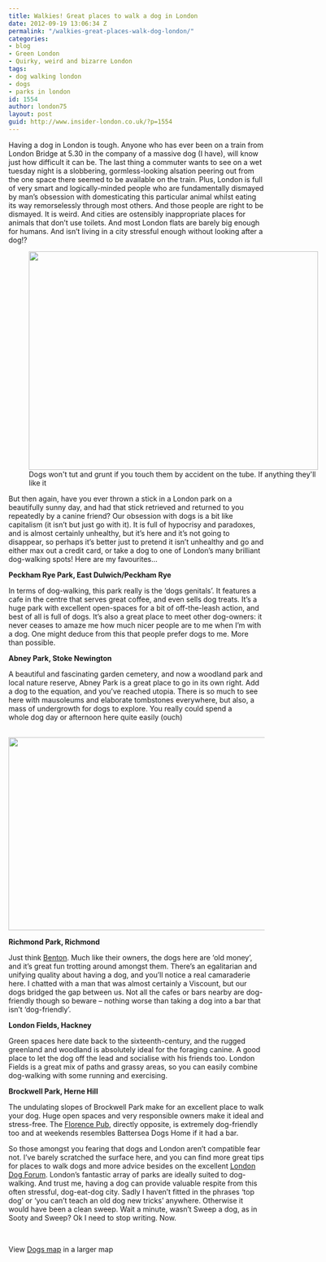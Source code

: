 ```yaml
---
title: Walkies! Great places to walk a dog in London
date: 2012-09-19 13:06:34 Z
permalink: "/walkies-great-places-walk-dog-london/"
categories:
- blog
- Green London
- Quirky, weird and bizarre London
tags:
- dog walking london
- dogs
- parks in london
id: 1554
author: london75
layout: post
guid: http://www.insider-london.co.uk/?p=1554
---
```


Having a dog in London is tough. Anyone who has ever been on a train from London Bridge at 5.30 in the company of a massive dog (I have), will know just how difficult it can be. The last thing a commuter wants to see on a wet tuesday night is a slobbering, gormless-looking alsation peering out from the one space there seemed to be available on the train. Plus, London is full of very smart and logically-minded people who are fundamentally dismayed by man&#8217;s obsession with domesticating this particular animal whilst eating its way remorselessly through most others. And those people are right to be dismayed. It is weird. And cities are ostensibly inappropriate places for animals that don&#8217;t use toilets. And most London flats are barely big enough for humans. And isn&#8217;t living in a city stressful enough without looking after a dog!?

<div>
  <figure id="attachment_1556" style="width: 569px" class="wp-caption aligncenter"><a href="http://www.insider-london.co.uk/wp-content/uploads/2012/08/dog-on-tube.jpg"><img class=" wp-image-1556" src="http://www.insider-london.co.uk/wp-content/uploads/2012/08/dog-on-tube.jpg" alt="" width="569" height="430" /></a><figcaption class="wp-caption-text">Dogs won't tut and grunt if you touch them by accident on the tube. If anything they'll like it</figcaption></figure> 
  
  <p>
    But then again, have you ever thrown a stick in a London park on a beautifully sunny day, and had that stick retrieved and returned to you repeatedly by a canine friend? Our obsession with dogs is a bit like capitalism (it isn&#8217;t but just go with it). It is full of hypocrisy and paradoxes, and is almost certainly unhealthy, but it&#8217;s here and it&#8217;s not going to disappear, so perhaps it&#8217;s better just to pretend it isn&#8217;t unhealthy and go and either max out a credit card, or take a dog to one of London&#8217;s many brilliant dog-walking spots! Here are my favourites&#8230;
  </p>
  
  <p>
    <strong>Peckham Rye Park, East Dulwich/Peckham Rye</strong>
  </p>
  
  <p>
    In terms of dog-walking, this park really is the &#8216;dogs genitals&#8217;. It features a cafe in the centre that serves great coffee, and even sells dog treats. It&#8217;s a huge park with excellent open-spaces for a bit of off-the-leash action, and best of all is full of dogs. It&#8217;s also a great place to meet other dog-owners: it never ceases to amaze me how much nicer people are to me when I&#8217;m with a dog. One might deduce from this that people prefer dogs to me. More than possible.
  </p>
  
  <p>
    <strong>Abney Park, Stoke Newington</strong>
  </p>
  
  <p>
    A beautiful and fascinating garden cemetery, and now a woodland park and local nature reserve, Abney Park is a great place to go in its own right. Add a dog to the equation, and you&#8217;ve reached utopia. There is so much to see here with mausoleums and elaborate tombstones everywhere, but also, a mass of undergrowth for dogs to explore. You really could spend a whole dog day or afternoon here quite easily (ouch)<strong>     </strong>
  </p>
  
  <p style="text-align: center">
    <strong><strong>  </strong><strong> <a href="http://www.insider-london.co.uk/wp-content/uploads/2012/08/abney-park.jpg"><img class="aligncenter  wp-image-1557" src="http://www.insider-london.co.uk/wp-content/uploads/2012/08/abney-park.jpg" alt="" width="569" height="380" /></a></strong></strong>
  </p>
  
  <p>
    <strong>Richmond Park, Richmond</strong>
  </p>
  
  <p>
    Just think <a href="http://www.youtube.com/watch?v=Dsb5HH8m24Y">Benton</a>. Much like their owners, the dogs here are &#8216;old money&#8217;, and it&#8217;s great fun trotting around amongst them. There&#8217;s an egalitarian and unifying quality about having a dog, and you&#8217;ll notice a real camaraderie here. I chatted with a man that was almost certainly a Viscount, but our dogs bridged the gap between us. Not all the cafes or bars nearby are dog-friendly though so beware &#8211; nothing worse than taking a dog into a bar that isn&#8217;t &#8216;dog-friendly&#8217;.
  </p>
  
  <p>
    <strong>London Fields, Hackney</strong>
  </p>
  
  <p>
    Green spaces here date back to the sixteenth-century, and the rugged greenland and woodland is absolutely ideal for the foraging canine. A good place to let the dog off the lead and socialise with his friends too. London Fields is a great mix of paths and grassy areas, so you can easily combine dog-walking with some running and exercising.
  </p>
  
  <p>
    <strong>Brockwell Park, Herne Hill</strong>
  </p>
  
  <p>
    The undulating slopes of Brockwell Park make for an excellent place to walk your dog. Huge open spaces and very responsible owners make it ideal and stress-free. The <a href="http://www.capitalpubcompany.com/the-florence/">Florence Pub</a>, directly opposite, is extremely dog-friendly too and at weekends resembles Battersea Dogs Home if it had a bar.
  </p>
  
  <p>
    So those amongst you fearing that dogs and London aren&#8217;t compatible fear not. I&#8217;ve barely scratched the surface here, and you can find more great tips for places to walk dogs and more advice besides on the excellent <a href="http://www.londondogforum.co.uk/">London Dog Forum</a>. London&#8217;s fantastic array of parks are ideally suited to dog-walking. And trust me, having a dog can provide valuable respite from this often stressful, dog-eat-dog city. Sadly I haven&#8217;t fitted in the phrases &#8216;top dog&#8217; or &#8216;you can&#8217;t teach an old dog new tricks&#8217; anywhere. Otherwise it would have been a clean sweep. Wait a minute, wasn&#8217;t Sweep a dog, as in Sooty and Sweep? Ok I need to stop writing. Now.
  </p>
  
  <p>
    &nbsp;
  </p>
  
  <p>
    View <a href="http://maps.google.co.uk/maps/ms?msa=0&msid=205754205686285923528.0004baceb8c1d74db0a5a&ie=UTF8&t=m&ll=51.505751,-0.168228&spn=0.149588,0.390701&z=11&source=embed">Dogs map</a> in a larger map
  </p>
</div>